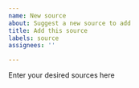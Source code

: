 ```yaml
---
name: New source
about: Suggest a new source to add
title: Add this source
labels: source
assignees: ''

---
```


Enter your desired sources here
